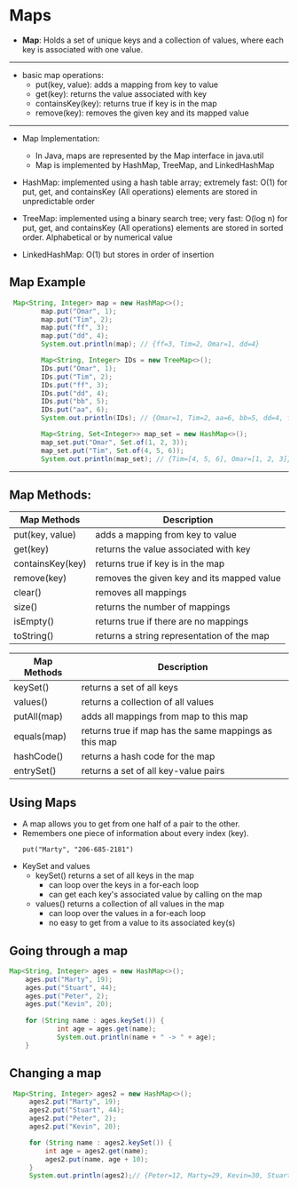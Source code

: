 # Maps
- **Map**: Holds a set of unique keys and a collection of values, where each key is
       associated with one value.
---
- basic map operations:
  - put(key, value): adds a mapping from key to value
  - get(key): returns the value associated with key
  - containsKey(key): returns true if key is in the map
  - remove(key): removes the given key and its mapped value
---
- Map Implementation:
  - In Java, maps are represented by the Map interface in java.util
  - Map is implemented by HashMap, TreeMap, and LinkedHashMap

- HashMap: implemented using a hash table array;
           extremely fast: O(1) for put, get, and containsKey (All operations)
           elements are stored in unpredictable order

- TreeMap: implemented using a binary search tree;
           very fast: O(log n) for put, get, and containsKey (All operations)
           elements are stored in sorted order. Alphabetical or by numerical value

- LinkedHashMap: O(1) but stores in order of insertion

## Map Example
```java
 Map<String, Integer> map = new HashMap<>();
        map.put("Omar", 1);
        map.put("Tim", 2);
        map.put("ff", 3);
        map.put("dd", 4);
        System.out.println(map); // {ff=3, Tim=2, Omar=1, dd=4}

        Map<String, Integer> IDs = new TreeMap<>();
        IDs.put("Omar", 1);
        IDs.put("Tim", 2);
        IDs.put("ff", 3);
        IDs.put("dd", 4);
        IDs.put("bb", 5);
        IDs.put("aa", 6);
        System.out.println(IDs); // {Omar=1, Tim=2, aa=6, bb=5, dd=4, ff=3}

        Map<String, Set<Integer>> map_set = new HashMap<>();
        map_set.put("Omar", Set.of(1, 2, 3));
        map_set.put("Tim", Set.of(4, 5, 6));
        System.out.println(map_set); // {Tim=[4, 5, 6], Omar=[1, 2, 3]}
```
---
## Map Methods:

| Map Methods      | Description                                |
|------------------|--------------------------------------------|
| put(key, value)  | adds a mapping from key to value           |
| get(key)         | returns the value associated with key      |
| containsKey(key) | returns true if key is in the map          |
| remove(key)      | removes the given key and its mapped value |
| clear()          | removes all mappings                       |
| size()           | returns the number of mappings             |
| isEmpty()        | returns true if there are no mappings      |
| toString()       | returns a string representation of the map |

| Map Methods | Description                                           |
|-------------|-------------------------------------------------------|
| keySet()    | returns a set of all keys                             |
| values()    | returns a collection of all values                    |
| putAll(map) | adds all mappings from map to this map                |
| equals(map) | returns true if map has the same mappings as this map |
| hashCode()  | returns a hash code for the map                       |
| entrySet()  | returns a set of all key-value pairs                  |


## Using Maps
- A map allows you to get from one half of a pair to the other.
- Remembers one piece of information about every index (key).
  ```
  put("Marty", "206-685-2181")
  ```
- KeySet and values
  - keySet() returns a set of all keys in the map
    - can loop over the keys in a for-each loop
    - can get each key's associated value by calling on the map
  - values() returns a collection of all values in the map
    - can loop over the values in a for-each loop
    - no easy to get from a value to its associated key(s)

## Going through a map
```java
Map<String, Integer> ages = new HashMap<>();
    ages.put("Marty", 19);
    ages.put("Stuart", 44);
    ages.put("Peter", 2);
    ages.put("Kevin", 20);  
    
    for (String name : ages.keySet()) {
            int age = ages.get(name);
            System.out.println(name + " -> " + age);
    }
```

## Changing a map
```java
 Map<String, Integer> ages2 = new HashMap<>();
     ages2.put("Marty", 19);
     ages2.put("Stuart", 44);
     ages2.put("Peter", 2);
     ages2.put("Kevin", 20);

     for (String name : ages2.keySet()) {
         int age = ages2.get(name);
         ages2.put(name, age + 10);
     }
     System.out.println(ages2);// {Peter=12, Marty=29, Kevin=30, Stuart=54}
```
